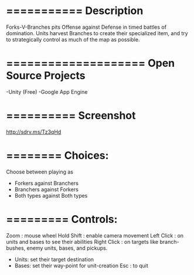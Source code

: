 ===========
Description
===========
Forks-V-Branches pits Offense against Defense in timed battles of domination.  Units harvest Branches to
create their specialized item, and try to strategically control as much of the map as possible.

====================
Open Source Projects
====================
-Unity (Free)
-Google App Engine

==========
Screenshot
==========
http://sdrv.ms/Tz3qHd

========
Choices:
========
Choose between playing as
 - Forkers against Branchers
 - Branchers against Forkers
 - Both types against Both types

=========
Controls:
=========
Zoom : mouse wheel
Hold Shift : enable camera movement
Left Click : on units and bases to see their abilities
Right Click : on targets like branch-bushes, enemy units, bases, and pickups.
  - Units: set their target destination
  - Bases: set their way-point for unit-creation
Esc : to quit
